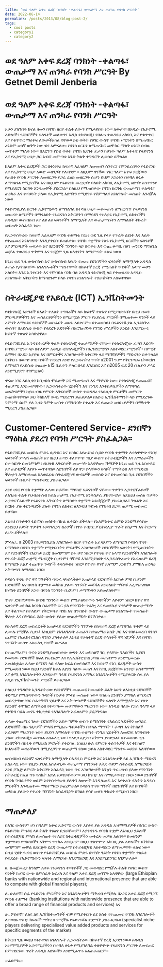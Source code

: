 ```yaml
---
title: 'ወደ ዓለም አቀፍ ደረጃ ባንክነት -ቀልጣፋ፣ ውጤታማ እና ጠንካራ የባንክ ሥርዓት'
date: 2022-06-14
permalink: /posts/2013/08/blog-post-2/
tags:
  - cool posts
  - category1
  - category2
---
```


ወደ ዓለም አቀፍ ደረጃ ባንክነት -ቀልጣፋ፣ ውጤታማ እና ጠንካራ የባንክ ሥርዓት By Getnet Demil Jenberia
======

ወደ ዓለም አቀፍ ደረጃ ባንክነት -ቀልጣፋ፣ ውጤታማ እና ጠንካራ የባንክ ሥርዓት
======

አሁን ያለንበት ክፍለ ዘመን በባንክ ዘርፍ ትልቅ ለውጥ የሚታይበት ነው። ለውጦቹ በአዲሱ የኢኮኖሚ እድሎች፣ የደንበኞችን ፍላጎቶች መለወጥ፣ አዲስ ቴክኖሎጂ፣ የበለጠ ተወዳዳሪ አካባቢ እና የቁጥጥር እና የቁጥጥር ማዕቀፍ ለውጦችአካል ናቸው። ይህ ወቅት የሀገር ውስጥ የባንክ ሥርዓትን በማጠናከር ረገድም ወሳኝ ወቅት ነው ብየ አምናለሁ። የባንክ ዘርፉን ለማጠናከር መሞከር ማለት ሀገርን በብዙ መጥቀም ማለት ነው። በእርግጥ የይህ ወቅት የባንክ እድገት ፈታኝ ከሆነው ዓለም አቀፋዊ የፋይናንስ እና የኢኮኖሚ ሁኔታ ጋር አብሮ መምጣቱ እንድ ትልቅ ተግዳሮት ሊወሰድ ይችላል።

ከአለም አቀፍ ደረጃዎች ጋር በተነፃፃሪ ከፍተኛ አፈፃፀም ለመመዘን ስንጥር፣ የምንሰራበትን የፋይናንስ እና የኢኮኖሚ ሁኔታ አውድ መዘንጋት የለብንም ። ለዚህም ዋነኛው ነገር ዓለም አቀፍ ደረጃውን የጠበቀ የባንክ ሥርዓት ለመዘርጋት የጋራ ራዕይ መዘርጋት ሲሆን ይህም አገሪቱን በተሻለ ሁኔታ ለማገልገል የሚያስችል እና በዚህም የፋይናንስ መረጋጋት ባለበት አካባቢ ለኢኮኖሚ ዕድገት አስተዋፅዖ የሚያደርግ ስርዓት እንዲመቻች ያደርጋል። ስለዚህ የሚጠበቀው የባንክ ስርዓቱ ውጤታማ፣ ቀልጣፋ፣ ጠንካራ እና ቀጣይነት ያለው የኢኮኖሚ እድገትን የሚደግፍ የሽምግልና አገልግሎት መስጠት እንዲችል ነው።

የፋይናንሺያል ስርዓቱ ኢኮኖሚውን ለማገልገል በተሻለ ሁኔታ መቀመጡን ለማረጋገጥ የፋይናንስ መሠረተ ልማቶችን በማጎልበት የፋይናንስ አቅርቦትን በማሳደግ የተለያዩ የኢኮኖሚ ሴክተሮችን አዳዲስ፣ ውስብስብ እና ልዩ ልዩ ፍላጎቶችን ለማሟላት እና ውጤታማነትን ለማጎልበት ትኩረት መስጠት አስፈላጊ ነው።

የኢንዱስትሪው ከፍተኛ አፈጻጸም የባንክ ተቋማቱ ከጊዜ ወደ ጊዜ የላቀ የጥራት ልዩነት እና እሴት የተጨመረ አገልግሎት እንዲያቀርቡ ይጠይቃል። የባንክ ተቋማቱ የልዩ የኢኮኖሚ ዘርፎችን ፍላጎቶች እና ምርጫዎች መፍታት እና በደንበኞች ግንኙነት ላይ በወቅቱ እና ወጪ ቆጣቢ በሆነ መንገድ ማገልገል መቻል ተወዳዳሪ ጥቅምን እና የረጅም ጊዜ ዘላቂነትን ለማምጣት ቁልፍ ነው።

ከጊዜ ወደ ጊዜ ውስብስብ እና ውስብስብ እየሆኑ የመጡ የደንበኞችን ፍላጎቶች ለማሟላት አዳዲስ ፈጠራ የታከለባቸው አገልግሎቶችን ማስተዋወቅ በከፍተኛ ደረጃ የሚጠበቅ የባንኮች አላማ መሆን አለበት። እንደ ኢንተርኔት እና የሞባይል ባንክ ባሉ አዳዲስ ቴክኖሎጂ ላይ የተመሰረቱ አዳዲስ አገልግሎት አቅርቦትን ከማሳደጉም በላይ የባንክ አገልግሎት ተደራሽነትን አስፍተዋል።

ስትራቴጂያዊ የአይሲቲ (ICT) ኢንቬስትመንት
======
የቴክኖሎጂ እድገቶች በእለት ተእለት ተግባራችን ላይ ከፍተኛ ተጽእኖ በሚያሳድሩበት በዚህ ዘመን ምርጫዎቻችንን እና መስፈርቶቻችንን በሚያሟሉ ምርጥ የአይሲቲ ምርቶች በሚጠቀሙ ባንኮች ላይ እምነት ለማሳደር የደንበኞች መስፈርት መሆኑ አይቀርም። በተመሳሳይ፣ በፋይናንሺያል ኢንደስትሪ ውስጥ፣ በአይሲቲ ውስጥ የተደረጉ እድገቶች በእርግጠኝነት የንግድ ሥራዎችን እንዴት እንደሚሠሩ ከፍተኛ ተጽዕኖ አሳድረዋል።

የፋይናንሺያል ኢንዱስትሪዎች ትልቅ የቴክኖሎጂ ተጠቃሚዎች ናቸው። የቴክኖሎጂው ፈጣን እድገት በባንክ ሥርዓቱ ላይ በተለይም አዳዲስ ቴክኖሎጂዎችን በኢንፎርሜሽን አስተዳደር ሥርዓቶች፣ በምርት ልማት፣ በአደጋ አያያዝ እና በምርቶችና አገልግሎቶች አቅርቦት ላይ ማሻሻያዎችን ማድረጉን ይቀጥላል። (በቅርቡ በውጭ ሀገር ባንኮች የተደረገ አንድ የኢንዱስትሪ ጥናት በ2001 ዓ.ም የቅርንጫፍ ኔትወርክን ለማሳደግ የአይሲቲ ወጪው ከ15 ቢሊዮን ዶላር በላይ እንደነበር እና በ2005 ወደ 20 ቢሊዮን ዶላር እንደሚያድግ ተገምቷል።)

ዋናው ነገር አይሲቲን ከቢዝነስ ሞዴሎች ጋር ማመጣጠን እና ማዋሃድ ነው። የቴክኖሎጂ የመጨረሻ ተጠቃሚ እንደመሆናቸው፣ ኢንዱስትሪው ሂደቶችን እና የንግድ እንቅስቃሴዎችን ለማሻሻል መፍትሄዎችን ከያዙ ብዙ የምርት አቅርቦቶች ውስጥ ተወዳዳሪ የአይሲቲ ምርቶችን መምርጥ ይጠበቅባቸዋል። ይህ ትክክለኛ ውሳኔ ማድረግን ይጠይቃል። በአይቲ ኢንቬስትሜንት ላይ የሚደረገው ግምገማ ረዘም ያለ ጊዜን ግምት ውስጥ በማስገባት የጥራት እና የመጠን መለኪያዎችን በማካተት ማድረግ ያስፈልጋል።


Customer-Centered Service-
ደንበኛን ማዕከል ያደረገ የባንክ ሥርዓት ያስፈልጋል።
======
የፋይናንሺያል መልክአ ምድሩ ሲዳብር እና ፉክክር እየጠነከረ ሲሄድ የባንክ ተቋማት ለተለዋዋጭ የገበያ ፍላጎቶች ምላሽ መስጠት እና በዚህ ፈጣን ተለዋዋጭ ገበያ ውስጥ ስትራቴጂዎችን እና አማራጮችን በቀጣይነት በመገምገም ከባህላዊ አቅርቦቶች መውጣት አለባቸው። ሸማቾች ከጊዜ ወደ ጊዜ አስተዋይ እና ጠያቂዎች እየሆኑ መጥተዋል። ለደንበኞች ልዩ ዋጋ ያላቸውን ሀሳቦች የማቅረብ እና የማድረስ ችሎታን ለማስቀጠል ስለወደፊቱ ስትራቴጂካዊ ውሳኔዎች መወሰድ እና በተመሳሳይ ጊዜ የደንበኞችን ፍላጎቶች በብቃት ማስተዳደር ያስፈልጋል።

እንደ ሀገር የባንክ ተቋማት ሌላው ስራቸው ማይክሮ ፋይናንሶች ናቸው። ጥቃቅን ኢንተርፕራይዞች ለአገሪቱ ትልቅ የህብረተሰብ ክፍል ጠቃሚ የኢኮኖሚ እንቅስቃሴ ያከናውናሉ። ለእነዚህ መሰል ጥቃቅን ኢንተርፕራይዞች የፋይናንስ አቅርቦትን ለማሳደግ ተቋማዊ አደረጃጀቶች ያስፈልጋሉ፣ ትላልቅ እና በርከት ያሉ ቅርንጫፎች ያሉት የባንክ ሴክተር ለእንዲህ ዓይነቱ የገንዘብ ድጋፍ ጠቃሚ መስመር ይሆናል።

እነዚህ በጥቃቅን ፋይናንስ መስኮት በኩል ሊቀርቡ ይችላሉ። የአለምአቀፍ ልምድ እንደሚያሳየው እንደዚህ አይነት ጥቃቅን ፋይናንሲንግ ስራዎች በጥሩ የብድር ፖርትፎሊዮ ጥራት ስኬታማ እና ትርፋማ ሊሆኑ ይችላሉ።

ምሳሌ፡_ በ 2003 በፋይናንሺያል አገልግሎት ዘርፍ የጥራት አፈጻጸምን ለማሳደግ የዳሰሳ ጥናት በማካሄድ በባንክ ተቋማት የሚቀርቡትን ምርቶችና አገልግሎቶች የደንበኞችን ፍላጎት፣ የሚጠበቁትን እና የደንበኞችን የእርካታ ደረጃ በመገምገም ይፋ ሆኖ ነበር። የጥናቱ ዋና አላማ የደንበኞችን አገልግሎት የጥራት ደረጃ ጠቋሚ ማዘጋጀት ቢሆንም፣ ግኝቶቹ እንደሚያሳዩት የኢንዱስትሪውን የአፈጻጸም ደረጃ ከማሳደጉ አኳያ ተጨባጭ ጉዳዮች ተዳሰውበት ነበር። የጥናቱ ዋነኛ አላማም ደንበኛን ያማከለ ጠንካራ አቅጣጫን ለማዳበር ነበር።

የዳሰሳ ጥናቱ ዋና ዋና ግኝቶችን ባጭሩ ላካፍላችሁ። አጠቃላይ የደንበኞች እርካታ ምቹ ቢሆንም በደንበኞች እና በባንክ ተቋማቱ መካከል ያለው ግንኙነት መሻሻል እንዳለበት ግኝቶቹ አረጋግጠዋል። ከሦስት ደንበኞች አንዱ በባንክ ግንኙነት ቢረካም፣ ታማኝነትን አያመለክትም።

ጥናቱ ደንበኞቻቸው በባንክ ግንኙነት ውስጥ የሚፈልጓቸውን ጉዳዮችም ለይቶም ነበር። ከዋና ዋና ፍላጎቶች መካከል ከባንክ ሰራተኞች ጋር ያለ የግንኙነት ጥራት; እና የመላኪያ ሃዋላዎች ውጤታማነት እና ቅልጥፍና በተለይም የቅርንጫፍ ባንክ እና በግብይት ውስጥ ውጤታማ አገልግሎት የመስጠት ችሎታ እና በትግበራ ሂደት ውስጥ ያለው ውጤታማነት ይገኙበታል።

የሁለተኛ ደረጃ መስፈርቶች አጠቃላይ የደንበኞችን ግንኙነት በከፍተኛ ደረጃ ለማሻሻል ጥቅም ላይ ሊውሉ የሚችሉ ሲሆኑ፤ እነዚህም የአገልግሎት ፈጠራን ከተጨማሪ እሴት ጋር እና የበይነመረብ ባንክን ጨምሮ የኤሌክትሮኒክስ ባንክን ያካትታሉ። እነዚህ የሁለተኛ ደረጃ ፍላጎቶች ዋና ነጂዎች እና በባንክ ግንኙነት ውስጥ አስፈላጊ ነገሮች ይሆናሉ።

በተጨማሪም፣ ጥናቱ እንደሚያመለክተው ወጣት እና መካከለኛ ገቢ ያላቸው ግለሰቦች፣ እያደገ የመጣው የደንበኞች ክፍል የኤቲኤም እና የኤሌክትሮኒክስ ቻናል መጠቀምን እንደሚመርጡ አመልክቷል። ሌላው በማደግ ላይ ያለው ክፍል በመካከለኛ እና ከፍተኛ የገቢ ደረጃዎች ውስጥ የሚመደብ ነው። የዚህ የደንበኛ ክፍል እያደገ ካለው መጠን እና ከገቢ ደረጃቸው አንፃር፣ አስተማማኝ እና ቋሚ አገልግሎቶችን እንዲሁም ግላዊ የፋይናንስ አማካሪ አገልግሎቶችን የሚያቀርቡ ሰፋ ያለ አዲስ የኢንቨስትመንት ምርቶች ይፈልጋሉ።

ስለዚህ ተግዳሮቱ ኢንዱስትሪው የደንበኞችን መጨመር ከመጠበቅ ይልቅ አሁን ለእነዚህ የደንበኞች ቅድሚያ የሚሰጣቸውን ጉዳዮች በንቃት ምላሽ መስጠት ነው። የበለጠ ደንበኛን ያማከለ ለማድረግ መሰረታዊው ነገር ሰራተኞቹ፣ ሂደቶች እና አቅጣጫዎች የደንበኞችን ፍላጎት ለማሟላት እና የላቀ የደንበኛ ተሞክሮ ለማቅረብ የተጣጣሙ መሆናቸውን ማረጋገጥ ነው። እንዲህ ባለው የጋራ ዓላማ ላይ የተገነባ ባህል መኖሩ ተከታታይ የአገልግሎት አፈጻጸምን ያረጋግጣል።

ሌላው ተጨማሪ ገጽታ የደንበኞችን እይታ ግምት ውስጥ በማስገባት የአሰራር ሂደቶችን መንደፍ ለደንበኞች ብዙ ገፅታዎች ምላሽ የሚሰጡ ግብይቶችን በቀላሉ ማግኘት ፣ ፈጣን እና ትክክለኛ አፈፃፀም ማረጋገጥ ነው። ይህንን ለማሳለጥ የባንክ ተቋማት የንግድ ሂደቶችን ለመደገፍ አግባብነት ያለው ቴክኖሎጂን መቀበል አስፈላጊ ነው፣ የአደጋ አያያዝ አቅምን ያሳድጋል፣ በተመሳሳይ ጊዜ ደንበኞችን በስፋት የማድረስ ቻናሎች ያቀርባል. እነዚህ ሁሉ የምርጥ ተሰጥኦዎች እና ትክክለኛ ክህሎቶች መኖራቸውን በሚያረጋግጥ ውጤታማ የሰው ኃይል አስተዳደር ማዕቀፍ መደገፍ አለባቸው።

ውስብስብ የደንበኛ ፍላጎቶችን ለማሟላት በአዳዲስ ምርቶች እና አገልግሎቶች ላይ ኢንቨስት ማድረግ አስፈላጊ ነው። የዚያኑ ያህል አስፈላጊው ውጤታማ የግንኙነት እቅድ ወይም ስትራቴጂ ለማዘጋጀት እንደ ፓኬጅ ለምርት አቅርቦት አስፈላጊ ነው። ጥሩ አገልግሎቶች እንኳን ጥሩ ሀሳብ ያለው የግንኙነት ስትራቴጂ ከሌለ ጥሩ የስኬት እድል አይኖራቸውም። ይህ ከገበያ እና ከማስታወቂያ በላይ ነው። ደንበኞች የባንክ ግብይቶችን ወይም እየተስተዋወቁ ያሉትን ለውጦች እንዲላመዱ እና እየቀረቡ ያሉትን አዳዲስ ምርቶችን እንዲጠቀሙ ማስተማርን ይጨምራል። የዳሰሳ ጥናቱ ግኝቶች በደንበኞች እና በባንኮች መካከል ያለውን የጥራት ግንኙነት አስፈላጊነት በግልፅ ያሳየ መሆኑ ትኩረት የሚስብ ነበር።

ማጠቃለያ
======
በአገር ውስጥም ሆነ በዓለም አቀፍ ኢኮኖሚ ውስጥ እየታዩ ያሉ አዳዲስ አዝማሚያዎች በአገር ውስጥ የፋይናንስ ምኅዳር ላይ ትልቅ ተፅዕኖ ቢኖራቸውም፣ እያንዳንዱ የባንክ ተቋም ለእነዚህ ኃይሎች ስትራቴጂካዊ ምላሽ ለመስጠት የተለያዩ ስትራቴጂዎችን መቅረጽ መቻል አለበት። በመሆኑም ተቋማቱን የግለሰቦችን አቅምና ጥንካሬ እንዲሁም በዚህ ተለዋዋጭ አካባቢ ያሉ እድሎችን በትክክል መገምገም መቻል በድርጅት ደረጃ ውጤታማ ስትራቴጂካዊ አስተዳደርን ለማመቻቸት ቁልፍ ነው። በዚህ ሂደት የሀገር ውስጥ የፋይናንሺያል መልክአ ምድሩ በሦስት ዓይነት የባንክ ተቋማት ተለይቶ የወደፊት የኤኮኖሚውን ፍላጎት ለማርካት እንደሚዘጋጂ እና እንደሚሸጋገር እገምታለሁ።

ሀ. በመጀመሪያ ከዓለም አቀፍ የፋይናንስ ተጫዋቾች ጋር መወዳደር የሚችሉ ትልቅ የሀገር ውስጥ ባንኮች ከሀገር ውጭ በምስራቅ አፍሪካ እና ዓለም አቀፍ ደረጃ መገኘት አለባቸው (large Ethiopian banks with nationwide and regional and international presence that are able to compete with global financial players);

ለ. ሁለተኛ፣ ሰፊ የፋይናንስ ምርቶችን እና አገልግሎቶችን ማቅረብ የሚችሉ በአገር አቀፍ ደረጃ የሚገኙ የባንክ ተቋማት (banking institutions with nationwide presence that are able to offer a broad range of financial products and services) እና

ሐ. ሦስተኛ፣ ለልዩ ልዩ ኢንቨስትመንቶች ብቻ የሚያቀርቡ ልዩ እሴት የተጨመሩ የባንክ አገልግሎቶች ለተወሰኑ የገበያ ክፍሎች ማቅረብ የሚችሉ የፋይናንሻል ተቋማት ያስፈልጋሉ። (specialist niche players delivering specialised value added products and services for specific segments of the market)

ከቅርብ ጊዜ ወዲህ የፋይናንስ አገልግሎት ኢንዱስትሪው በከፍተኛ ደረጃ እያደገ ነው። አዳዲስ አዝማሚያዎች ኢኮኖሚያችንን በተሻለ ሁኔታ የሚያገለግል ተለዋዋጭ የፋይናንስ ሥርዓት ለመፍጠር በምናደርገው ጥረት አዳዲስ እድሎችን እንደሚፈጥሩ አልጠራጠርም።

~ፈፀምኩ~
